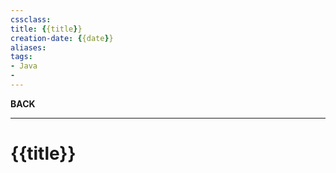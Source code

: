 ```yaml
---
cssclass:
title: {{title}}
creation-date: {{date}}
aliases:
tags:
- Java
- 
---
```

**BACK**

---
# {{title}}
